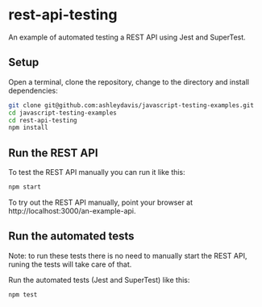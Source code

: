 # rest-api-testing

An example of automated testing a REST API using Jest and SuperTest.

## Setup

Open a terminal, clone the repository, change to the directory and install dependencies:

```bash
git clone git@github.com:ashleydavis/javascript-testing-examples.git
cd javascript-testing-examples
cd rest-api-testing
npm install
```

## Run the REST API

To test the REST API manually you can run it like this:

```bash
npm start
```

To try out the REST API manually, point your browser at http://localhost:3000/an-example-api.

## Run the automated tests

Note: to run these tests there is no need to manually start the REST API, runing the tests will take care of that.

Run the automated tests (Jest and SuperTest) like this:

```bash
npm test
```